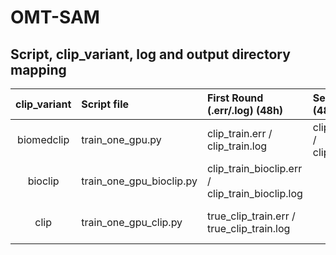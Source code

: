 # OMT-SAM

## Script, clip_variant, log and output directory mapping

| clip_variant | Script file                | First Round (.err/.log) (48h)                              | Second Round (48h)                  | Output directory                                              |
|:------------:|:--------------------------|:-----------------------------------------------|:-------------------------------------|:------------------------------------------------------------|
| biomedclip   | train_one_gpu.py          | clip_train.err / clip_train.log                | clip_train_2nd.err / clip_train_2nd.log | work_dir/MedSAM-ViT-B_MSFalse_oneneckFalse_use_clip_20250616-0933/ |
| bioclip      | train_one_gpu_bioclip.py   | clip_train_bioclip.err / clip_train_bioclip.log|                                      | work_dir/MedSAM-ViT-B_MSFalse_oneneckFalse_use_clip_20250617-1643/ |
| clip         | train_one_gpu_clip.py      | true_clip_train.err / true_clip_train.log      |                                      | work_dir/MedSAM-ViT-B_MSFalse_oneneckFalse_use_clip_20250617-1449/ |


